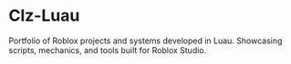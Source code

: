 # Clz-Luau
Portfolio of Roblox projects and systems developed in Luau. Showcasing scripts, mechanics, and tools built for Roblox Studio.
